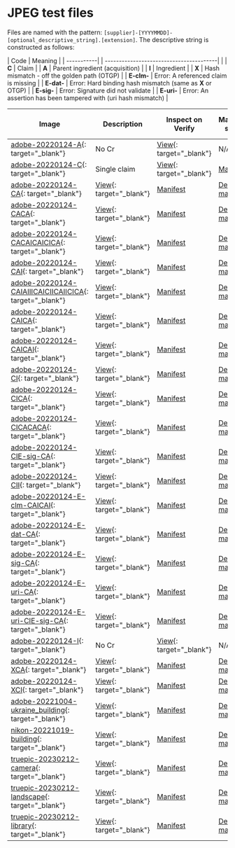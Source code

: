 # JPEG test files

Files are named with the pattern: `[supplier]-[YYYYMMDD]-[optional_descriptive_string].[extension]`. The descriptive string is constructed as follows:

| Code       | Meaning                                    |
| -----------| | ----------------------------------------|  |
| **C**        | Claim                                      |
| **A**        | Parent ingredient (acquisition)           |
| **I**        | Ingredient                                 |
| **X**        | Hash mismatch - off the golden path (OTGP) |
| **E-clm-**   | Error: A referenced claim is missing |
| **E-dat-**   | Error: Hard binding hash mismatch (same as **X** or OTGP) |
| **E-sig-**   | Error: Signature did not validate |
| **E-uri-**   | Error: An assertion has been tampered with (uri hash mismatch) |


| Image | Description | Inspect on Verify | Manifest store | Detailed manifest report |
|-------|-------------|-------------------|----------------|--------------------------|
| [adobe-20220124-A](jpeg/adobe-20220124-A.jpg){: target="_blank"} | No Cr |[View](https://contentcredentials.org/verify?source=https://crandmck.github.io/public-testfiles/image/jpeg/adobe-20220124-A.jpg){: target="_blank"} | N/A | N/A |
| [adobe-20220124-C](jpeg/adobe-20220124-C.jpg){: target="_blank"} | Single claim |[View](https://contentcredentials.org/verify?source=https://crandmck.github.io/public-testfiles/image/jpeg/adobe-20220124-C.jpg){: target="_blank"} | [Manifest](../manifests/image/jpeg/adobe-20220124-C/manifest_store.json) | [Detailed manifest](../detailed-manifests/image/jpeg/adobe-20220124-C/manifest_store.json) |
| [adobe-20220124-CA](jpeg/adobe-20220124-CA.jpg){: target="_blank"} | [View](https://contentcredentials.org/verify?source=https://crandmck.github.io/public-testfiles/image/jpeg/adobe-20220124-CA.jpg){: target="_blank"} | [Manifest](../manifests/image/jpeg/adobe-20220124-CA/manifest_store.json) | [Detailed manifest](../detailed-manifests/image/jpeg/adobe-20220124-CA/manifest_store.json) |
| [adobe-20220124-CACA](jpeg/adobe-20220124-CACA.jpg){: target="_blank"} | [View](https://contentcredentials.org/verify?source=https://crandmck.github.io/public-testfiles/image/jpeg/adobe-20220124-CACA.jpg){: target="_blank"} | [Manifest](../manifests/image/jpeg/adobe-20220124-CACA/manifest_store.json) | [Detailed manifest](../detailed-manifests/image/jpeg/adobe-20220124-CACA/manifest_store.json) |
| [adobe-20220124-CACAICAICICA](jpeg/adobe-20220124-CACAICAICICA.jpg){: target="_blank"} | [View](https://contentcredentials.org/verify?source=https://crandmck.github.io/public-testfiles/image/jpeg/adobe-20220124-CACAICAICICA.jpg){: target="_blank"} | [Manifest](../manifests/image/jpeg/adobe-20220124-CACAICAICICA/manifest_store.json) | [Detailed manifest](../detailed-manifests/image/jpeg/adobe-20220124-CACAICAICICA/manifest_store.json) |
| [adobe-20220124-CAI](jpeg/adobe-20220124-CAI.jpg){: target="_blank"} | [View](https://contentcredentials.org/verify?source=https://crandmck.github.io/public-testfiles/image/jpeg/adobe-20220124-CAI.jpg){: target="_blank"} | [Manifest](../manifests/image/jpeg/adobe-20220124-CAI/manifest_store.json) | [Detailed manifest](../detailed-manifests/image/jpeg/adobe-20220124-CAI/manifest_store.json) |
| [adobe-20220124-CAIAIIICAICIICAIICICA](jpeg/adobe-20220124-CAIAIIICAICIICAIICICA.jpg){: target="_blank"} | [View](https://contentcredentials.org/verify?source=https://crandmck.github.io/public-testfiles/image/jpeg/adobe-20220124-CAIAIIICAICIICAIICICA.jpg){: target="_blank"} | [Manifest](../manifests/image/jpeg/adobe-20220124-CAIAIIICAICIICAIICICA/manifest_store.json) | [Detailed manifest](../detailed-manifests/image/jpeg/adobe-20220124-CAIAIIICAICIICAIICICA/manifest_store.json) |
| [adobe-20220124-CAICA](jpeg/adobe-20220124-CAICA.jpg){: target="_blank"} | [View](https://contentcredentials.org/verify?source=https://crandmck.github.io/public-testfiles/image/jpeg/adobe-20220124-CAICA.jpg){: target="_blank"} | [Manifest](../manifests/image/jpeg/adobe-20220124-CAICA/manifest_store.json) | [Detailed manifest](../detailed-manifests/image/jpeg/adobe-20220124-CAICA/manifest_store.json) |
| [adobe-20220124-CAICAI](jpeg/adobe-20220124-CAICAI.jpg){: target="_blank"} | [View](https://contentcredentials.org/verify?source=https://crandmck.github.io/public-testfiles/image/jpeg/adobe-20220124-CAICAI.jpg){: target="_blank"} | [Manifest](../manifests/image/jpeg/adobe-20220124-CAICAI/manifest_store.json) | [Detailed manifest](../detailed-manifests/image/jpeg/adobe-20220124-CAICAI/manifest_store.json) |
| [adobe-20220124-CI](jpeg/adobe-20220124-CI.jpg){: target="_blank"} | [View](https://contentcredentials.org/verify?source=https://crandmck.github.io/public-testfiles/image/jpeg/adobe-20220124-CI.jpg){: target="_blank"} | [Manifest](../manifests/image/jpeg/adobe-20220124-CI/manifest_store.json) | [Detailed manifest](../detailed-manifests/image/jpeg/adobe-20220124-CI/manifest_store.json) |
| [adobe-20220124-CICA](jpeg/adobe-20220124-CICA.jpg){: target="_blank"} | [View](https://contentcredentials.org/verify?source=https://crandmck.github.io/public-testfiles/image/jpeg/adobe-20220124-CICA.jpg){: target="_blank"} | [Manifest](../manifests/image/jpeg/adobe-20220124-CICA/manifest_store.json) | [Detailed manifest](../detailed-manifests/image/jpeg/adobe-20220124-CICA/manifest_store.json) |
| [adobe-20220124-CICACACA](jpeg/adobe-20220124-CICACACA.jpg){: target="_blank"} | [View](https://contentcredentials.org/verify?source=https://crandmck.github.io/public-testfiles/image/jpeg/adobe-20220124-CICACACA.jpg){: target="_blank"} | [Manifest](../manifests/image/jpeg/adobe-20220124-CICACACA/manifest_store.json) | [Detailed manifest](../detailed-manifests/image/jpeg/adobe-20220124-CICACACA/manifest_store.json) |
| [adobe-20220124-CIE-sig-CA](jpeg/adobe-20220124-CIE-sig-CA.jpg){: target="_blank"} | [View](https://contentcredentials.org/verify?source=https://crandmck.github.io/public-testfiles/image/jpeg/adobe-20220124-CIE-sig-CA.jpg){: target="_blank"} | [Manifest](../manifests/image/jpeg/adobe-20220124-CIE-sig-CA/manifest_store.json) | [Detailed manifest](../detailed-manifests/image/jpeg/adobe-20220124-CIE-sig-CA/manifest_store.json) | 
| [adobe-20220124-CII](jpeg/adobe-20220124-CII.jpg){: target="_blank"} | [View](https://contentcredentials.org/verify?source=https://crandmck.github.io/public-testfiles/image/jpeg/adobe-20220124-CII.jpg){: target="_blank"} | [Manifest](../manifests/image/jpeg/adobe-20220124-CII/manifest_store.json) | [Detailed manifest](../detailed-manifests/image/jpeg/adobe-20220124-CII/manifest_store.json) |
| [adobe-20220124-E-clm-CAICAI](jpeg/adobe-20220124-E-clm-CAICAI.jpg){: target="_blank"} | [View](https://contentcredentials.org/verify?source=https://crandmck.github.io/public-testfiles/image/jpeg/adobe-20220124-E-clm-CAICAI.jpg){: target="_blank"} | [Manifest](../manifests/image/jpeg/adobe-20220124-E-clm-CAICAI/manifest_store.json) | [Detailed manifest](../detailed-manifests/image/jpeg/adobe-20220124-E-clm-CAICAI/manifest_store.json) |
| [adobe-20220124-E-dat-CA](jpeg/adobe-20220124-E-dat-CA.jpg){: target="_blank"} | [View](https://contentcredentials.org/verify?source=https://crandmck.github.io/public-testfiles/image/jpeg/adobe-20220124-E-dat-CA.jpg){: target="_blank"} | [Manifest](../manifests/image/jpegadobe-20220124-E-dat-CA/manifest_store.json) | [Detailed manifest](../detailed-manifests/image/jpeg/adobe-20220124-E-dat-CA/manifest_store.json) |
| [adobe-20220124-E-sig-CA](jpeg/adobe-20220124-E-sig-CA.jpg){: target="_blank"} | [View](https://contentcredentials.org/verify?source=https://crandmck.github.io/public-testfiles/image/jpeg/adobe-20220124-E-sig-CA.jpg){: target="_blank"} | [Manifest](../manifests/image/jpeg/adobe-20220124-E-sig-CA/manifest_store.json) | [Detailed manifest](../detailed-manifests/image/jpeg/adobe-20220124-E-sig-CA/manifest_store.json) |
| [adobe-20220124-E-uri-CA](jpeg/adobe-20220124-E-uri-CA.jpg){: target="_blank"} | [View](https://contentcredentials.org/verify?source=https://crandmck.github.io/public-testfiles/image/jpeg/adobe-20220124-E-uri-CA.jpg){: target="_blank"} | [Manifest](../manifests/image/jpeg/adobe-20220124-E-uri-CA/manifest_store.json) | [Detailed manifest](../detailed-manifests/image/jpeg/adobe-20220124-E-uri-CA/manifest_store.json) |
| [adobe-20220124-E-uri-CIE-sig-CA](jpeg/adobe-20220124-E-uri-CIE-sig-CA.jpg){: target="_blank"} | [View](https://contentcredentials.org/verify?source=https://crandmck.github.io/public-testfiles/image/jpeg/adobe-20220124-E-uri-CIE-sig-CA.jpg){: target="_blank"} | [Manifest](../manifests/image/jpeg/adobe-20220124-E-uri-CIE-sig-CA/manifest_store.json) | [Detailed manifest](../detailed-manifests/image/jpeg/adobe-20220124-E-uri-CIE-sig-CA/manifest_store.json) |
| [adobe-20220124-I](jpeg/adobe-20220124-I.jpg){: target="_blank"} | No Cr | [View](https://contentcredentials.org/verify?source=https://crandmck.github.io/public-testfiles/image/jpeg/adobe-20220124-I.jpg){: target="_blank"} | N/A | N/A |
| [adobe-20220124-XCA](jpeg/adobe-20220124-XCA.jpg){: target="_blank"} | [View](https://contentcredentials.org/verify?source=https://crandmck.github.io/public-testfiles/image/jpeg/adobe-20220124-XCA.jpg){: target="_blank"} | [Manifest](../manifests/image/jpeg/adobe-20220124-XCA/manifest_store.json) | [Detailed manifest](../detailed-manifests/image/jpeg/adobe-20220124-XCA/manifest_store.json) |
| [adobe-20220124-XCI](jpeg/adobe-20220124-XCI.jpg){: target="_blank"} | [View](https://contentcredentials.org/verify?source=https://crandmck.github.io/public-testfiles/image/jpeg/adobe-20220124-XCI.jpg){: target="_blank"} | [Manifest](../manifests/image/jpeg/adobe-20220124-XCI/manifest_store.json) | [Detailed manifest](../detailed-manifests/image/jpeg/adobe-20220124-XCI/manifest_store.json) |
| [adobe-20221004-ukraine_building](jpeg/adobe-20221004-ukraine_building.jpeg){: target="_blank"} | [View](https://contentcredentials.org/verify?source=https://crandmck.github.io/public-testfiles/image/jpeg/adobe-20221004-ukraine_building.jpeg){: target="_blank"}| [Manifest](../manifests/image/jpeg/adobe-20221004-ukraine_building/manifest_store.json) | [Detailed manifest](../detailed-manifests/image/jpeg/adobe-20221004-ukraine_building/manifest_store.json) |
| [nikon-20221019-building](jpeg/nikon-20221019-building.jpeg){: target="_blank"} | [View](https://contentcredentials.org/verify?source=https://crandmck.github.io/public-testfiles/image/jpeg/nikon-20221019-building.jpeg){: target="_blank"}| [Manifest](../manifests/image/jpeg/nikon-20221019-building/manifest_store.json) | [Detailed manifest](../detailed-manifests/image/jpeg/nikon-20221019-building/manifest_store.json) |
| [truepic-20230212-camera](jpeg/truepic-20230212-camera.jpg){: target="_blank"} | [View](https://contentcredentials.org/verify?source=https://crandmck.github.io/public-testfiles/image/jpeg/truepic-20230212-camera.jpg){: target="_blank"} | [Manifest](../manifests/image/jpeg/truepic-20230212-camera/manifest_store.json) | [Detailed manifest](../detailed-manifests/image/jpeg/truepic-20230212-camera/manifest_store.json) |
| [truepic-20230212-landscape](jpeg/truepic-20230212-landscape.jpg){: target="_blank"} | [View](https://contentcredentials.org/verify?source=https://crandmck.github.io/public-testfiles/image/jpeg/truepic-20230212-landscape.jpg){: target="_blank"} | [Manifest](../manifests/image/jpeg/truepic-20230212-landscape/manifest_store.json) | [Detailed manifest](../detailed-manifests/image/jpeg/truepic-20230212-landscape/manifest_store.json) |
| [truepic-20230212-library](jpeg/truepic-20230212-library.jpg){: target="_blank"} | [View](https://contentcredentials.org/verify?source=https://crandmck.github.io/public-testfiles/image/jpeg/truepic-20230212-library.jpg){: target="_blank"} | [Manifest](../manifests/image/jpeg/truepic-20230212-library/manifest_store.json) | [Detailed manifest](../detailed-manifests/image/jpeg/truepic-20230212-library/manifest_store.json) |
